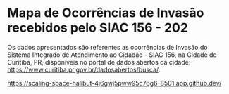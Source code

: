 # Mapa de Ocorrências de Invasão recebidos pelo SIAC 156 - 202

Os dados apresentados são referentes as ocorrências de Invasão do Sistema Integrado de Atendimento ao Cidadão - SIAC 156, na Cidade de Curitiba, PR, disponíveis no portal de dados abertos da cidade: https://www.curitiba.pr.gov.br/dadosabertos/busca/.

https://scaling-space-halibut-4j6gwj5pww95c76g6-8501.app.github.dev/
